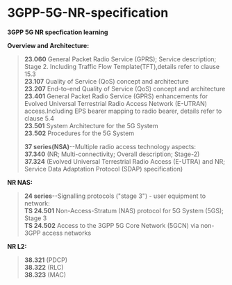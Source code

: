 # 3GPP-5G-NR-specification
__3GPP 5G NR specfication learning__ 

__Overview and Architecture:__  
>__23.060__ General Packet Radio Service (GPRS); Service description; Stage 2. Including Traffic Flow Template(TFT),details refer to clause 15.3  
>__23.107__ Quality of Service (QoS) concept and architecture  
__23.207__ End-to-end Quality of Service (QoS) concept and architecture  
>__23.401__ General Packet Radio Service (GPRS) enhancements for Evolved Universal Terrestrial Radio Access Network (E-UTRAN) access.Including EPS bearer mapping to radio bearer, details refer to clause 5.4  
>__23.501__	System Architecture for the 5G System	   
>__23.502__	Procedures for the 5G System  
>
>__37 series(NSA)__--Multiple radio access technology aspects:  
>__37.340__ (NR; Multi-connectivity; Overall description; Stage-2)  
>__37.324__ (Evolved Universal Terrestrial Radio Access (E-UTRA) and NR; Service Data Adaptation Protocol (SDAP) specification)  
  

__NR NAS:__  
>__24 series__--Signalling protocols ("stage 3") - user equipment to network:  
>__TS 24.501__	Non-Access-Stratum (NAS) protocol for 5G System (5GS); Stage 3  
>__TS 24.502__	Access to the 3GPP 5G Core Network (5GCN) via non-3GPP access networks  

__NR L2:__  
>__38.321__ (PDCP)  
>__38.322__ (RLC)  
>__38.323__ (MAC)  
